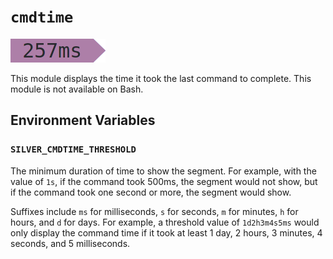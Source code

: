 # `cmdtime`
![](cmdtime.png)

This module displays the time it took the last command to complete. This module is not available on Bash.

## Environment Variables
### `SILVER_CMDTIME_THRESHOLD`
The minimum duration of time to show the segment. For example, with the value of `1s`, if the command took 500ms, the segment would not show, but if the command took one second or more, the segment would show.

Suffixes include `ms` for milliseconds, `s` for seconds, `m` for minutes, `h` for hours, and `d` for days. For example, a threshold value of `1d2h3m4s5ms` would only display the command time if it took at least 1 day, 2 hours, 3 minutes, 4 seconds, and 5 milliseconds.
